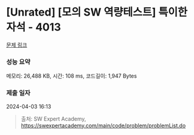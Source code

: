 # [Unrated] [모의 SW 역량테스트] 특이한 자석 - 4013 

[문제 링크](https://swexpertacademy.com/main/code/problem/problemDetail.do?contestProbId=AWIeV9sKkcoDFAVH) 

### 성능 요약

메모리: 26,488 KB, 시간: 108 ms, 코드길이: 1,947 Bytes

### 제출 일자

2024-04-03 16:13



> 출처: SW Expert Academy, https://swexpertacademy.com/main/code/problem/problemList.do